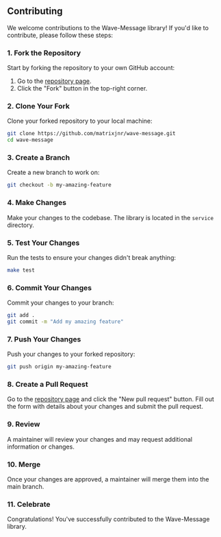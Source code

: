 ## Contributing

We welcome contributions to the Wave-Message library! If you'd like to contribute, please follow these steps:

### 1. Fork the Repository

Start by forking the repository to your own GitHub account:

1. Go to the [repository page](https://github.com/matrixjnr/wave-message).
2. Click the "Fork" button in the top-right corner.

### 2. Clone Your Fork

Clone your forked repository to your local machine:

```bash
git clone https://github.com/matrixjnr/wave-message.git
cd wave-message
```

### 3. Create a Branch

Create a new branch to work on:

```bash
git checkout -b my-amazing-feature
```

### 4. Make Changes

Make your changes to the codebase. The library is located in the `service` directory.

### 5. Test Your Changes

Run the tests to ensure your changes didn't break anything:

```bash
make test
```

### 6. Commit Your Changes

Commit your changes to your branch:

```bash
git add .
git commit -m "Add my amazing feature"
```

### 7. Push Your Changes

Push your changes to your forked repository:

```bash
git push origin my-amazing-feature
```

### 8. Create a Pull Request

Go to the [repository page](https://github.com/matrixjnr/wave-message) and click the "New pull request" button.
Fill out the form with details about your changes and submit the pull request.

### 9. Review

A maintainer will review your changes and may request additional information or changes.

### 10. Merge

Once your changes are approved, a maintainer will merge them into the main branch.

### 11. Celebrate

Congratulations! You've successfully contributed to the Wave-Message library.
